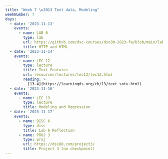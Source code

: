 ```yaml
---
title: "Week 7 \u2013 Text data, Modeling"
weekNumber: 7
days:
  - date: '2023-11-13'
    events:
      - name: LAB 6
        type: lab
        url: https://github.com/dsc-courses/dsc80-2023-fa/blob/main/labs/lab06/lab.ipynb
        title: HTTP and HTML
  - date: '2023-11-14'
    events:
      - name: LEC 12
        type: lecture
        title: Text Features
        url: resources/lectures/lec12/lec12.html
        reading: >
          [13.4](https://learningds.org/ch/13/text_sotu.html)
  - date: '2023-11-16'
    events:
      - name: LEC 13
        type: lecture
        title: Modeling and Regression
  - date: '2023-11-17'
    events:
      - name: DISC 6
        type: disc
        title: Lab 6 Reflection
      - name: PROJ 3
        type: proj
        url: https://dsc80.com/project3/
        title: Project 3 (no checkpoint)
---
```

